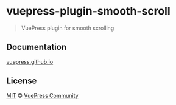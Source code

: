 # vuepress-plugin-smooth-scroll

> VuePress plugin for smooth scrolling

## Documentation

[vuepress.github.io](https://vuepress.github.io)

## License

[MIT](https://github.com/vuepress/vuepress-contrib/blob/master/LICENSE) &copy; [VuePress Community](https://github.com/vuepress)

